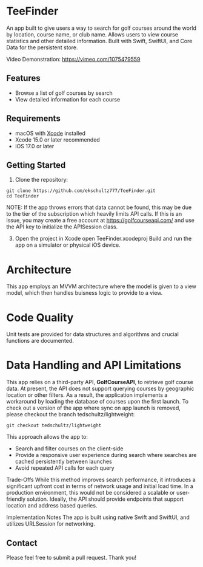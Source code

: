 # TeeFinder

An app built to give users a way to search for golf courses around the world by location, course name, or club name. Allows users to view course statistics and other detailed information. Built with Swift, SwiftUI, and Core Data for the persistent store.

Video Demonstration:
https://vimeo.com/1075479559

## Features

- Browse a list of golf courses by search
- View detailed information for each course  

## Requirements

- macOS with [Xcode](https://developer.apple.com/xcode/) installed  
- Xcode 15.0 or later recommended  
- iOS 17.0 or later

## Getting Started

1. Clone the repository:
```
git clone https://github.com/ekschultz777/TeeFinder.git
cd TeeFinder
```
   
   NOTE: If the app throws errors that data cannot be found, this may be due to the tier of the subscription which heavily limits API calls. If this is an issue, you may create a free account at https://golfcourseapi.com/ and use the API key to initialize the APISession class.

3. Open the project in Xcode
open TeeFinder.xcodeproj
Build and run the app on a simulator or physical iOS device.

# Architecture
This app employs an MVVM architecture where the model is given to a view model, 
which then handles buisness logic to provide to a view.

# Code Quality
Unit tests are provided for data structures and algorithms and crucial functions are documented.

# Data Handling and API Limitations
This app relies on a third-party API, __GolfCourseAPI__, to retrieve golf course data. 
At present, the API does not support querying courses by geographic location or other filters. 
As a result, the application implements a workaround by loading the database of courses upon the first launch.
To check out a version of the app where sync on app launch is removed, please checkout the branch tedschultz/lightweight:
```
git checkout tedschultz/lightweight
```

This approach allows the app to:

- Search and filter courses on the client-side
- Provide a responsive user experience during search where searches are cached persistently between launches
- Avoid repeated API calls for each query

Trade-Offs
While this method improves search performance, it introduces a significant upfront cost in terms of network usage and initial load time. In a production environment, this would not be considered a scalable or user-friendly solution. Ideally, the API should provide endpoints that support location and address based queries.

Implementation Notes
The app is built using native Swift and SwiftUI, and utilizes URLSession for networking.

## Contact
Please feel free to submit a pull request. Thank you!
